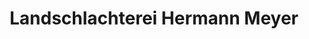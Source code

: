 ---
title: "Landschlachterei Hermann Meyer"
url: /bispingen/landschlachterei-hermann-meyer/
shop: Metzgerei
---